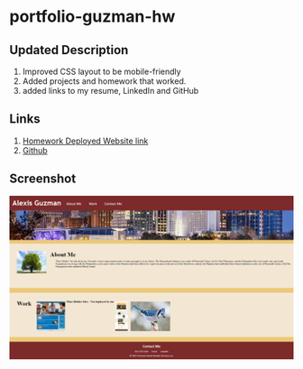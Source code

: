 # portfolio-guzman-hw

## Updated Description
1. Improved CSS layout to be mobile-friendly 
2. Added projects and homework that worked.
3. added links to my resume, LinkedIn and GitHub

## Links
1. [Homework Deployed Website link](https://liladobe.github.io/portfolio-guzman-hw/)
2. [Github](https://github.com/LilAdobe/portfolio-guzman-hw.git)

## Screenshot

<img src="assets/images/portfolio-site.png">

